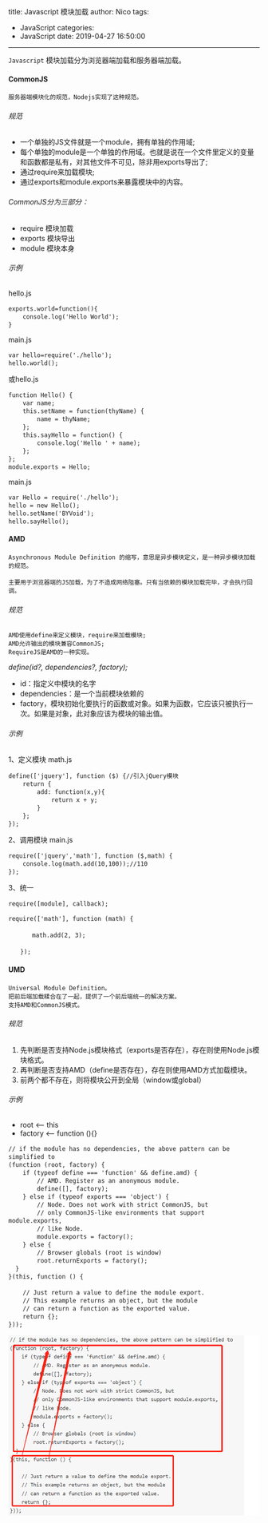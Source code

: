 title: Javascript 模块加载
author: Nico
tags:
  - JavaScript
categories:
  - JavaScript
date: 2019-04-27 16:50:00
---
`Javascript` 模块加载分为浏览器端加载和服务器端加载。

#### CommonJS

	服务器端模块化的规范，Nodejs实现了这种规范。
    
###### 规范
- 一个单独的JS文件就是一个module，拥有单独的作用域;
- 每个单独的module是一个单独的作用域。也就是说在一个文件里定义的变量和函数都是私有，对其他文件不可见，除非用exports导出了;
- 通过require来加载模块;
- 通过exports和module.exports来暴露模块中的内容。


###### CommonJS分为三部分：
- require 模块加载
- exports 模块导出
- module 模块本身

###### 示例
hello.js
```
exports.world=function(){
	console.log('Hello World');
}
```
main.js
```
var hello=require('./hello');
hello.world();
```
或hello.js
```
function Hello() { 
    var name; 
    this.setName = function(thyName) { 
        name = thyName; 
    }; 
    this.sayHello = function() { 
        console.log('Hello ' + name); 
    }; 
}; 
module.exports = Hello;
```
main.js
```
var Hello = require('./hello'); 
hello = new Hello(); 
hello.setName('BYVoid'); 
hello.sayHello(); 
```

#### AMD

	Asynchronous Module Definition 的缩写，意思是异步模块定义，是一种异步模块加载的规范。
    
    主要用于浏览器端的JS加载，为了不造成网络阻塞。只有当依赖的模块加载完毕，才会执行回调。
    
###### 规范
	AMD使用define来定义模块，require来加载模块;
    AMD允许输出的模块兼容CommonJS;
    RequireJS是AMD的一种实现。

*define(id?, dependencies?, factory);*
- id：指定义中模块的名字
- dependencies：是一个当前模块依赖的
- factory，模块初始化要执行的函数或对象。如果为函数，它应该只被执行一次。如果是对象，此对象应该为模块的输出值。

###### 示例

1、定义模块 math.js
```
define(['jquery'], function ($) {//引入jQuery模块
    return {
        add: function(x,y){
            return x + y;
        }
    };
});
```
2、调用模块 main.js
```
require(['jquery','math'], function ($,math) {
    console.log(math.add(10,100));//110
});
```
3、统一
```
require([module], callback);
```
```
require(['math'], function (math) {

　　　　math.add(2, 3);

　　});
```
#### UMD
	Universal Module Definition。
    把前后端加载糅合在了一起，提供了一个前后端统一的解决方案。
    支持AMD和CommonJS模式。
    
###### 规范
1. 先判断是否支持Node.js模块格式（exports是否存在），存在则使用Node.js模块格式。
2. 再判断是否支持AMD（define是否存在），存在则使用AMD方式加载模块。
3. 前两个都不存在，则将模块公开到全局（window或global）

###### 示例

- root <-- this
- factory <-- function (){}

```
// if the module has no dependencies, the above pattern can be simplified to
(function (root, factory) {
    if (typeof define === 'function' && define.amd) {
        // AMD. Register as an anonymous module.
        define([], factory);
    } else if (typeof exports === 'object') {
        // Node. Does not work with strict CommonJS, but
        // only CommonJS-like environments that support module.exports,
        // like Node.
        module.exports = factory();
    } else {
        // Browser globals (root is window)
        root.returnExports = factory();
  }
}(this, function () {

    // Just return a value to define the module export.
    // This example returns an object, but the module
    // can return a function as the exported value.
    return {};
}));
```
![注解](images/js_module_load.png)